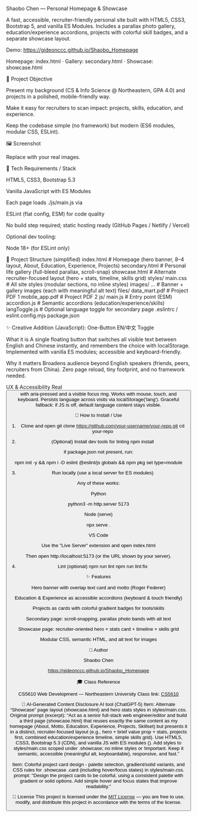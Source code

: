 Shaobo Chen — Personal Homepage & Showcase

A fast, accessible, recruiter-friendly personal site built with HTML5, CSS3, Bootstrap 5, and vanilla ES Modules.
Includes a parallax photo gallery, education/experience accordions, projects with colorful skill badges, and a separate showcase layout.

Demo: https://gideonccc.github.io/Shaobo_Homepage

Homepage: index.html · Gallery: secondary.html · Showcase: showcase.html

🌟 Project Objective

Present my background (CS & Info Science @ Northeastern, GPA 4.0) and projects in a polished, mobile-friendly way.

Make it easy for recruiters to scan impact: projects, skills, education, and experience.

Keep the codebase simple (no framework) but modern (ES6 modules, modular CSS, ESLint).

🖼 Screenshot

Replace with your real images.

🧰 Tech Requirements / Stack

HTML5, CSS3, Bootstrap 5.3

Vanilla JavaScript with ES Modules

Each page loads ./js/main.js via <script type="module" src="./js/main.js"></script>

ESLint (flat config, ESM) for code quality

No build step required; static hosting ready (GitHub Pages / Netlify / Vercel)

Optional dev tooling:

Node 18+ (for ESLint only)

📁 Project Structure (simplified)
index.html # Homepage (hero banner, 8–4 layout, About, Education, Experience, Projects)
secondary.html # Personal life gallery (full-bleed parallax, scroll-snap)
showcase.html # Alternate recruiter-focused layout (hero + stats, timeline, skills grid)
styles/
main.css # All site styles (modular sections, no inline styles)
images/
... # Banner + gallery images (each with meaningful alt text)
files/
data_mart.pdf # Project PDF 1
mobile_app.pdf # Project PDF 2
js/
main.js # Entry point (ESM)
accordion.js # Semantic accordions (education/experience/skills)
langToggle.js # Optional language toggle for secondary page
.eslintrc / eslint.config.mjs
package.json

✨ Creative Addition (JavaScript): One-Button EN/中文 Toggle

What it is
A single floating button that switches all visible text between English and Chinese instantly, 
and remembers the choice with localStorage. Implemented with vanilla ES modules; accessible and
keyboard-friendly.

Why it matters
Broadens audience beyond English speakers (friends, peers, recruiters from China).
Zero page reload, tiny footprint, and no framework needed.

UX & Accessibility
Real <button> with aria-pressed and a visible focus ring.
Works with mouse, touch, and keyboard.
Persists language across visits via localStorage('lang').
Graceful fallback: if JS is off, default language content stays visible.

🚀 How to Install / Use

1. Clone and open
   git clone https://github.com/your-username/your-repo.git
   cd your-repo

2. (Optional) Install dev tools for linting
   npm install

if package.json not present, run:

npm init -y && npm i -D eslint @eslint/js globals && npm pkg set type=module

3. Run locally (use a local server for ES modules)

Any of these works:

Python

python3 -m http.server 5173

Node (serve)

npx serve .

VS Code

Use the "Live Server" extension and open index.html

Then open http://localhost:5173 (or the URL shown by your server).

4. Lint (optional)
   npm run lint
   npm run lint:fix




✨ Features

Hero banner with overlap text card and motto (Roger Federer)

Education & Experience as accessible accordions (keyboard & touch friendly)

Projects as cards with colorful gradient badges for tools/skills

Secondary page: scroll-snapping, parallax photo bands with alt text

Showcase page: recruiter-oriented hero + stats card + timeline + skills grid

Modular CSS, semantic HTML, and alt text for images

👤 Author

Shaobo Chen

https://gideonccc.github.io/Shaobo_Homepage


🎓 Class Reference

CS5610 Web Development — Northeastern University
Class link: [CS5610](https://johnguerra.co/classes/webDevelopment_online_fall_2025/)


🤖 AI-Generated Content Disclosure
AI tool (ChatGPT-5)
Item: Alternate “Showcase” page layout (showcase.html) and hero stats styles in styles/main.css.
Original prompt (excerpt):
“Act as a senior full-stack web engineer/editor and build a third page (showcase.html) that reuses exactly the same content as my homepage (About, Motto, Education, Experience, Projects, Skillset) but presents it in a distinct, recruiter-focused layout (e.g., hero + brief value prop + stats, projects first, combined education/experience timeline, simple skills grid). Use HTML5, CSS3, Bootstrap 5.3 (CDN), and vanilla JS with ES modules (<script type="module" src="./js/main.js"></script>). Add styles to styles/main.css scoped under .showcase; no inline styles or !important. Keep it semantic, accessible (meaningful alt, keyboardable), responsive, and fast.”

Item: Colorful project card design - palette selection, gradient/solid variants, and CSS rules for .showcase .card (including hover/focus states) in styles/main.css.
prompt:
"Design the project cards to be colorful, using a consistent palette with gradient or solid options. Add simple hover and focus states that improve readability."

📄 License
This project is licensed under the [MIT License](LICENSE) — you are free to use, modify, and distribute this project in accordance with the terms of the license.

